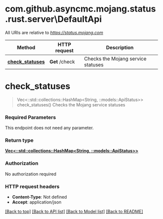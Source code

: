 # com.github.asyncmc.mojang.status.rust.server\DefaultApi

All URIs are relative to *https://status.mojang.com*

Method | HTTP request | Description
------------- | ------------- | -------------
[**check_statuses**](DefaultApi.md#check_statuses) | **Get** /check | Checks the Mojang service statuses


# **check_statuses**
> Vec<::std::collections::HashMap<String, ::models::ApiStatus>> check_statuses()
Checks the Mojang service statuses

### Required Parameters
This endpoint does not need any parameter.

### Return type

[**Vec<::std::collections::HashMap<String, ::models::ApiStatus>>**](map.md)

### Authorization

No authorization required

### HTTP request headers

 - **Content-Type**: Not defined
 - **Accept**: application/json

[[Back to top]](#) [[Back to API list]](../README.md#documentation-for-api-endpoints) [[Back to Model list]](../README.md#documentation-for-models) [[Back to README]](../README.md)

